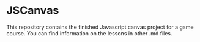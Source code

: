 # JSCanvas
This repository contains the finished Javascript canvas project for a game course.
You can find information on the lessons in other .md files.